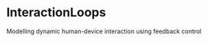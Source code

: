 InteractionLoops
================

Modelling dynamic human-device interaction using feedback control
